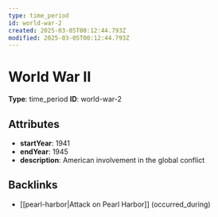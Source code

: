 ```yaml
---
type: time_period
id: world-war-2
created: 2025-03-05T00:12:44.793Z
modified: 2025-03-05T00:12:44.793Z
---
```


# World War II

**Type**: time_period
**ID**: world-war-2

## Attributes

- **startYear**: 1941
- **endYear**: 1945
- **description**: American involvement in the global conflict

## Backlinks

- [[pearl-harbor|Attack on Pearl Harbor]] (occurred_during)

